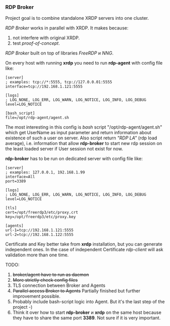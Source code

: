 ### RDP Broker

Project goal is to combine standalone XRDP servers into one cluster.

*RDP Broker* works in parallel with XRDP. It makes because:
1. not interfere with original XRDP.
2. test *proof-of-concept*.

*RDP Broker* built on top of libraries  *FreeRDP* и *NNG*.

On every host with running **xrdp** you need to run **rdp-agent** with config file like:
```
[server]
; examples: tcp://*:5555, tcp://127.0.0.01:5555 
interface=tcp://192.168.1.121:5555

[logs]
; LOG_NONE, LOG_ERR, LOG_WARN, LOG_NOTICE, LOG_INFO, LOG_DEBUG
level=LOG_NOTICE

[bash_script]
file=/opt/rdp-agent/agent.sh
```

The most interesting in this config is *bash* script "/opt/rdp-agent/agent.sh" which get UserName as input parameter and return information about existence of such a user on server.
Also script return *"RDP LA"* (rdp load average), i.e. information that allow **rdp-broker** to start new rdp session on the least loaded server if User session not exist for now.

**rdp-broker** has to be run on dedicated server with config file like:
```
[server]
; examples: 127.0.0.1, 192.168.1.99
interface=All
port=3389

[logs]
; LOG_NONE, LOG_ERR, LOG_WARN, LOG_NOTICE, LOG_INFO, LOG_DEBUG
level=LOG_NOTICE

[tls]
cert=/opt/freerdp3/etc/proxy.crt
key=/opt/freerdp3/etc/proxy.key

[agents]
url-1=tcp://192.168.1.121:5555
url-2=tcp://192.168.1.122:5555
```

Certificate and Key better take from **xrdp** installation, but you can generate independent ones.
In the case of independent Certificate *rdp-client* will ask validation more than one time. 


TODO:

1. ~~broker/agent have to run as daemon~~
2. ~~More strictly check config files~~
3. TLS connection between Broker and Agents
4. ~~Parallel access Broker to Agents~~ Partially finished but further improvement possible.
5. Probably include bash-script logic into Agent. But it's the last step of the project -)
6. Think it over how to start **rdp-broker** и **xrdp** on the same host because they have to share the same port **3389**.
Not sure if it is very important.
